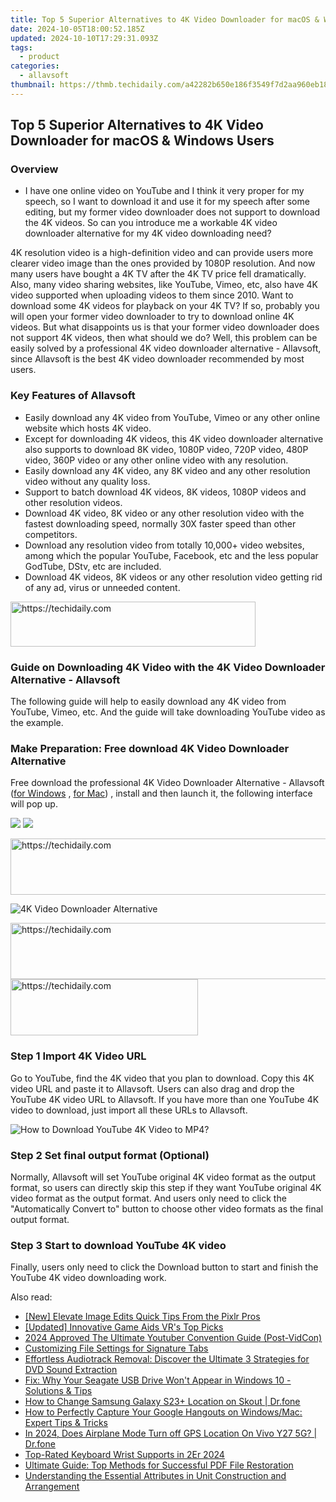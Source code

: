 ```yaml
---
title: Top 5 Superior Alternatives to 4K Video Downloader for macOS & Windows Users
date: 2024-10-05T18:00:52.185Z
updated: 2024-10-10T17:29:31.093Z
tags:
  - product
categories:
  - allavsoft
thumbnail: https://thmb.techidaily.com/a42282b650e186f3549f7d2aa960eb18debb612fb2fb6b24d9d6255bb836b3c7.JPG
---
```


## Top 5 Superior Alternatives to 4K Video Downloader for macOS & Windows Users

### Overview

* I have one online video on YouTube and I think it very proper for my speech, so I want to download it and use it for my speech after some editing, but my former video downloader does not support to download the 4K videos. So can you introduce me a workable 4K video downloader alternative for my 4K video downloading need?

4K resolution video is a high-definition video and can provide users more clearer video image than the ones provided by 1080P resolution. And now many users have bought a 4K TV after the 4K TV price fell dramatically. Also, many video sharing websites, like YouTube, Vimeo, etc, also have 4K video supported when uploading videos to them since 2010\. Want to download some 4K videos for playback on your 4K TV? If so, probably you will open your former video downloader to try to download online 4K videos. But what disappoints us is that your former video downloader does not support 4K videos, then what should we do? Well, this problem can be easily solved by a professional 4K video downloader alternative - Allavsoft, since Allavsoft is the best 4K video downloader recommended by most users.

### Key Features of Allavsoft

* Easily download any 4K video from YouTube, Vimeo or any other online website which hosts 4K video.
* Except for downloading 4K videos, this 4K video downloader alternative also supports to download 8K video, 1080P video, 720P video, 480P video, 360P video or any other online video with any resolution.
* Easily download any 4K video, any 8K video and any other resolution video without any quality loss.
* Support to batch download 4K videos, 8K videos, 1080P videos and other resolution videos.
* Download 4K video, 8K video or any other resolution video with the fastest downloading speed, normally 30X faster speed than other competitors.
* Download any resolution video from totally 10,000+ video websites, among which the popular YouTube, Facebook, etc and the less popular GodTube, DStv, etc are included.
* Download 4K videos, 8K videos or any other resolution video getting rid of any ad, virus or unneeded content.

<!-- affiliate ads begin -->
<a href="https://aligracehair.sjv.io/c/5597632/2135417/19272" target="_top" id="2135417">
  <img src="//a.impactradius-go.com/display-ad/19272-2135417" border="0" alt="https://techidaily.com" width="392" height="72"/>
</a>
<img height="0" width="0" src="https://aligracehair.sjv.io/i/5597632/2135417/19272" style="position:absolute;visibility:hidden;" border="0" />
<!-- affiliate ads end -->

### Guide on Downloading 4K Video with the 4K Video Downloader Alternative - Allavsoft

The following guide will help to easily download any 4K video from YouTube, Vimeo, etc. And the guide will take downloading YouTube video as the example.

### Make Preparation: Free download 4K Video Downloader Alternative

Free download the professional 4K Video Downloader Alternative - Allavsoft ([for Windows](https://tools.techidaily.com/allavsoft/products/) , [for Mac](https://tools.techidaily.com/allavsoft/products/)) , install and then launch it, the following interface will pop up.

[![](https://www.allavsoft.com/how-to/../images/how-to/free-download-win.jpg)](https://tools.techidaily.com/allavsoft/products/) [![](https://www.allavsoft.com/how-to/../images/how-to/free-download-mac.jpg)](https://tools.techidaily.com/allavsoft/products/)

<!-- affiliate ads begin -->
<a href="https://ephamedtechinc.pxf.io/c/5597632/2137210/26400" target="_top" id="2137210">
  <img src="//a.impactradius-go.com/display-ad/26400-2137210" border="0" alt="https://techidaily.com" width="728" height="90"/>
</a>
<img height="0" width="0" src="https://ephamedtechinc.pxf.io/i/5597632/2137210/26400" style="position:absolute;visibility:hidden;" border="0" />
<!-- affiliate ads end -->

![4K Video Downloader Alternative](https://www.allavsoft.com/how-to/../images/allavsoft/screen-shot-600.jpg)

<!-- affiliate ads begin -->
<a href="https://appsumo.8odi.net/c/5597632/2123736/7443" target="_top" id="2123736">
  <img src="//a.impactradius-go.com/display-ad/7443-2123736" border="0" alt="https://techidaily.com" width="728" height="90"/>
</a>
<img height="0" width="0" src="https://appsumo.8odi.net/i/5597632/2123736/7443" style="position:absolute;visibility:hidden;" border="0" />
<!-- affiliate ads end -->

<!-- affiliate ads begin -->
<a href="https://aligracehair.sjv.io/c/5597632/2012415/19272" target="_top" id="2012415">
  <img src="//a.impactradius-go.com/display-ad/19272-2012415" border="0" alt="https://techidaily.com" width="300" height="90"/>
</a>
<img height="0" width="0" src="https://aligracehair.sjv.io/i/5597632/2012415/19272" style="position:absolute;visibility:hidden;" border="0" />
<!-- affiliate ads end -->

### Step 1 Import 4K Video URL

Go to YouTube, find the 4K video that you plan to download. Copy this 4K video URL and paste it to Allavsoft. Users can also drag and drop the YouTube 4K video URL to Allavsoft. If you have more than one YouTube 4K video to download, just import all these URLs to Allavsoft.

![How to Download YouTube 4K Video to MP4?](https://www.allavsoft.com/how-to/../images/how-to/download-rtmp-video/download-rtmp-video.jpg)

### Step 2 Set final output format (Optional)

Normally, Allavsoft will set YouTube original 4K video format as the output format, so users can directly skip this step if they want YouTube original 4K video format as the output format. And users only need to click the "Automatically Convert to" button to choose other video formats as the final output format.

### Step 3 Start to download YouTube 4K video

Finally, users only need to click the Download button to start and finish the YouTube 4K video downloading work.

<ins class="adsbygoogle"
     style="display:block"
     data-ad-format="autorelaxed"
     data-ad-client="ca-pub-7571918770474297"
     data-ad-slot="1223367746"></ins>

<ins class="adsbygoogle"
     style="display:block"
     data-ad-client="ca-pub-7571918770474297"
     data-ad-slot="8358498916"
     data-ad-format="auto"
     data-full-width-responsive="true"></ins>

<span class="atpl-alsoreadstyle">Also read:</span>
<div><ul>
<li><a href="https://fox-direct.techidaily.com/new-elevate-image-edits-quick-tips-from-the-pixlr-pros/"><u>[New] Elevate Image Edits Quick Tips From the Pixlr Pros</u></a></li>
<li><a href="https://some-techniques.techidaily.com/updated-innovative-game-aids-vrs-top-picks/"><u>[Updated] Innovative Game Aids VR's Top Picks</u></a></li>
<li><a href="https://youtube-data.techidaily.com/approved-the-ultimate-youtuber-convention-guide-post-vidcon/"><u>2024 Approved The Ultimate Youtuber Convention Guide (Post-VidCon)</u></a></li>
<li><a href="https://fox-zero.techidaily.com/customizing-file-settings-for-signature-tabs/"><u>Customizing File Settings for Signature Tabs</u></a></li>
<li><a href="https://fox-zero.techidaily.com/effortless-audiotrack-removal-discover-the-ultimate-3-strategies-for-dvd-sound-extraction/"><u>Effortless Audiotrack Removal: Discover the Ultimate 3 Strategies for DVD Sound Extraction</u></a></li>
<li><a href="https://techno-recovery.techidaily.com/fix-why-your-seagate-usb-drive-wont-appear-in-windows-10-solutions-and-tips/"><u>Fix: Why Your Seagate USB Drive Won't Appear in Windows 10 - Solutions & Tips</u></a></li>
<li><a href="https://location-social.techidaily.com/how-to-change-samsung-galaxy-s23plus-location-on-skout-drfone-by-drfone-virtual-android/"><u>How to Change Samsung Galaxy S23+ Location on Skout | Dr.fone</u></a></li>
<li><a href="https://fox-zero.techidaily.com/how-to-perfectly-capture-your-google-hangouts-on-windowsmac-expert-tips-and-tricks/"><u>How to Perfectly Capture Your Google Hangouts on Windows/Mac: Expert Tips & Tricks</u></a></li>
<li><a href="https://review-topics.techidaily.com/in-2024-does-airplane-mode-turn-off-gps-location-on-vivo-y27-5g-drfone-by-drfone-virtual-android/"><u>In 2024, Does Airplane Mode Turn off GPS Location On Vivo Y27 5G? | Dr.fone</u></a></li>
<li><a href="https://buynow-help.techidaily.com/top-rated-keyboard-wrist-supports-in-2er-2024/"><u>Top-Rated Keyboard Wrist Supports in 2Er 2024</u></a></li>
<li><a href="https://fox-zero.techidaily.com/ultimate-guide-top-methods-for-successful-pdf-file-restoration/"><u>Ultimate Guide: Top Methods for Successful PDF File Restoration</u></a></li>
<li><a href="https://fox-zero.techidaily.com/understanding-the-essential-attributes-in-unit-construction-and-arrangement/"><u>Understanding the Essential Attributes in Unit Construction and Arrangement</u></a></li>
</ul></div>

